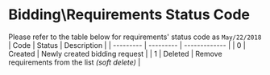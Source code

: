 # Bidding\Requirements Status Code
Please refer to the table below for requirements' status code as  `May/22/2018`
|   Code    |  Status   |   Description |
| --------- | --------- | ------------- |
|   0       |   Created   | Newly created bidding request |
|   1       |   Deleted    | Remove requirements from the list *(soft delete)* |


